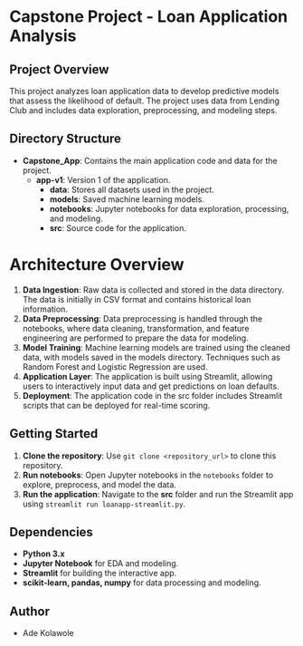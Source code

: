 # Capstone Project - Loan Application Analysis

## Project Overview
This project analyzes loan application data to develop predictive models that assess the likelihood of default. The project uses data from Lending Club and includes data exploration, preprocessing, and modeling steps.

## Directory Structure
- **Capstone_App**: Contains the main application code and data for the project.
  - **app-v1**: Version 1 of the application.
    - **data**: Stores all datasets used in the project.
    - **models**: Saved machine learning models.
    - **notebooks**: Jupyter notebooks for data exploration, processing, and modeling.
    - **src**: Source code for the application.

# Architecture Overview
1. **Data Ingestion**: Raw data is collected and stored in the data directory. The data is initially in CSV format and contains historical loan information.
2. **Data Preprocessing**: Data preprocessing is handled through the notebooks, where data cleaning, transformation, and feature engineering are performed to prepare the data for modeling.
3. **Model Training**: Machine learning models are trained using the cleaned data, with models saved in the models directory. Techniques such as Random Forest and Logistic Regression are used.
4. **Application Layer**: The application is built using Streamlit, allowing users to interactively input data and get predictions on loan defaults.
5. **Deployment**: The application code in the src folder includes Streamlit scripts that can be deployed for real-time scoring.

## Getting Started
1. **Clone the repository**: Use `git clone <repository_url>` to clone this repository.
2. **Run notebooks**: Open Jupyter notebooks in the `notebooks` folder to explore, preprocess, and model the data.
3. **Run the application**: Navigate to the **src** folder and run the Streamlit app using `streamlit run loanapp-streamlit.py`.

## Dependencies
- **Python 3.x**
- **Jupyter Notebook** for EDA and modeling.
- **Streamlit** for building the interactive app.
- **scikit-learn, pandas, numpy** for data processing and modeling.

## Author
- Ade Kolawole


